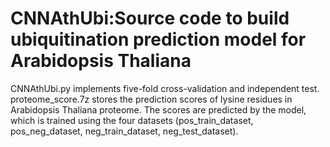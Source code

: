 # CNNAthUbi:Source code to build ubiquitination prediction model for Arabidopsis Thaliana
CNNAthUbi.py implements five-fold cross-validation and independent test.
proteome_score.7z stores the prediction scores of lysine residues in Arabidopsis Thaliana proteome. The scores are predicted by the model, which is trained using the four datasets (pos_train_dataset, pos_neg_dataset, neg_train_dataset, neg_test_dataset).

